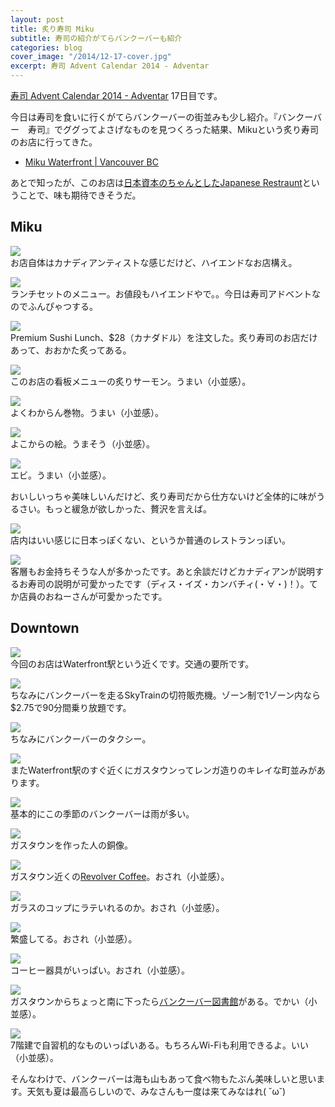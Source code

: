 ```yaml
---
layout: post
title: 炙り寿司 Miku
subtitle: 寿司の紹介がてらバンクーバーも紹介
categories: blog
cover_image: "/2014/12-17-cover.jpg"
excerpt: 寿司 Advent Calendar 2014 - Adventar
---
```


[寿司 Advent Calendar 2014 - Adventar](http://www.adventar.org/calendars/514) 17日目です。

今日は寿司を食いに行くがてらバンクーバーの街並みも少し紹介。『バンクーバー　寿司』でググってよさげなものを見つくろった結果、Mikuという炙り寿司のお店に行ってきた。

+ [Miku Waterfront | Vancouver BC](http://mikurestaurant.com/)

あとで知ったが、このお店は[日本資本のちゃんとしたJapanese Restraunt](http://vancouver.keizai.biz/headline/404/)ということで、味も期待できそうだ。

## Miku

![](/mol/images/2014/sushi/sushi00.jpg)  
お店自体はカナディアンティストな感じだけど、ハイエンドなお店構え。

![](/mol/images/2014/sushi/sushi-menu.jpg)  
ランチセットのメニュー。お値段もハイエンドやで。。今日は寿司アドベントなのでふんぴゃつする。

![](/mol/images/2014/sushi/sushi01.jpg)  
Premium Sushi Lunch、$28（カナダドル）を注文した。炙り寿司のお店だけあって、おおかた炙ってある。

![](/mol/images/2014/sushi/sushi02.jpg)  
このお店の看板メニューの炙りサーモン。うまい（小並感）。

![](/mol/images/2014/sushi/sushi03.jpg)  
よくわからん巻物。うまい（小並感）。

![](/mol/images/2014/sushi/sushi04.jpg)  
よこからの絵。うまそう（小並感）。

![](/mol/images/2014/sushi/sushi05.jpg)  
エビ。うまい（小並感）。

おいしいっちゃ美味しいんだけど、炙り寿司だから仕方ないけど全体的に味がうるさい。もっと緩急が欲しかった、贅沢を言えば。

![](/mol/images/2014/sushi/sushi06.jpg)  
店内はいい感じに日本っぽくない、というか普通のレストランっぽい。

![](/mol/images/2014/sushi/sushi07.jpg)  
客層もお金持ちそうな人が多かったです。あと余談だけどカナディアンが説明するお寿司の説明が可愛かったです（ディス・イズ・カンバチィ(・∀・)！）。てか店員のおねーさんが可愛かったです。

## Downtown

![](/mol/images/2014/sushi/waterfront.jpg)  
今回のお店はWaterfront駅という近くです。交通の要所です。

![](/mol/images/2014/sushi/skytrain.jpg)  
ちなみにバンクーバーを走るSkyTrainの切符販売機。ゾーン制で1ゾーン内なら$2.75で90分間乗り放題です。

![](/mol/images/2014/sushi/taxi.jpg)  
ちなみにバンクーバーのタクシー。

![](/mol/images/2014/sushi/gas01.jpg)  
またWaterfront駅のすぐ近くにガスタウンってレンガ造りのキレイな町並みがあります。

![](/mol/images/2014/sushi/gas02.jpg)  
基本的にこの季節のバンクーバーは雨が多い。

![](/mol/images/2014/sushi/gas03.jpg)  
ガスタウンを作った人の銅像。

![](/mol/images/2014/sushi/rev03.jpg)  
ガスタウン近くの[Revolver Coffee](http://revolvercoffee.ca/home/)。おされ（小並感）。

![](/mol/images/2014/sushi/rev02.jpg)  
ガラスのコップにラテいれるのか。おされ（小並感）。

![](/mol/images/2014/sushi/rev04.jpg)  
繁盛してる。おされ（小並感）。

![](/mol/images/2014/sushi/rev01.jpg)  
コーヒー器具がいっぱい。おされ（小並感）。

![](/mol/images/2014/sushi/vpl.jpg)  
ガスタウンからちょっと南に下ったら[バンクーバー図書館](http://www.vpl.ca/)がある。でかい（小並感）。

![](/mol/images/2014/sushi/vpl2.jpg)  
7階建で自習机的なものいっぱいある。もちろんWi-Fiも利用できるよ。いい（小並感）。

そんなわけで、バンクーバーは海も山もあって食べ物もたぶん美味しいと思います。天気も夏は最高らしいので、みなさんも一度は来てみなはれ( ˘ω˘)